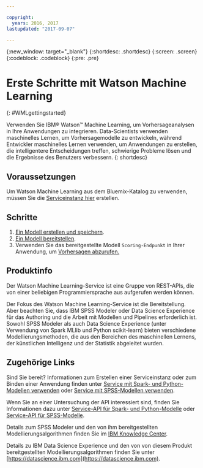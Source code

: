 ```yaml
---

copyright:
  years: 2016, 2017
lastupdated: "2017-09-07"

---
```


<!-- Common attributes used in the template are defined as follows: -->
{:new_window: target="_blank"}
{:shortdesc: .shortdesc}
{:screen: .screen}
{:codeblock: .codeblock}
{:pre: .pre}

# Erste Schritte mit Watson Machine Learning
{: #WMLgettingstarted}

Verwenden Sie IBM® Watson™ Machine Learning, um Vorhersageanalysen in Ihre Anwendungen zu integrieren. Data-Scientists verwenden maschinelles Lernen, um Vorhersagemodelle zu entwickeln, während Entwickler maschinelles Lernen verwenden, um Anwendungen zu erstellen, die intelligentere Entscheidungen treffen, schwierige Probleme lösen und die Ergebnisse des Benutzers verbessern.
{: shortdesc}

## Voraussetzungen

Um Watson Machine Learning aus dem Bluemix-Katalog zu verwenden, müssen Sie die [Serviceinstanz hier](https://console.bluemix.net/catalog/services/ibm-watson-machine-learning/) erstellen.

## Schritte

1. [Ein Modell erstellen und speichern](pm_custom_models.html).
2. [Ein Modell bereitstellen](pm_service_api_spark_online.html).
3. Verwenden Sie das bereitgestellte Modell `Scoring-Endpunkt` in Ihrer Anwendung, um [Vorhersagen abzurufen.](pm_service_api_spark_building.html)

## Produktinfo

Der Watson Machine Learning-Service ist eine Gruppe von REST-APIs, die von einer beliebigen Programmiersprache aus aufgerufen werden können. 

Der Fokus des Watson Machine Learning-Service ist die Bereitstellung. Aber beachten Sie, dass IBM SPSS Modeler oder Data Science Experience für das Authoring und die Arbeit mit Modellen und Pipelines erforderlich ist. Sowohl SPSS Modeler als auch Data Science Experience (unter Verwendung von Spark MLlib und Python scikit-learn) bieten verschiedene
Modellierungsmethoden, die aus den Bereichen des maschinellen Lernens, der künstlichen Intelligenz und der Statistik abgeleitet wurden.

## Zugehörige Links

Sind Sie bereit? Informationen zum Erstellen einer Serviceinstanz oder zum Binden einer Anwendung finden unter
[Service mit Spark- und Python-Modellen verwenden](using_pm_service_dsx.html) oder
[Service mit SPSS-Modellen verwenden](using_pm_service.html).

Wenn Sie an einer Untersuchung der API interessiert sind, finden Sie Informationen dazu unter [Service-API für Spark- und Python-Modelle](pm_service_api_spark.html) oder [Service-API für SPSS-Modelle](pm_service_api_spss.html).

Details zum SPSS Modeler und den von ihm bereitgestellten Modellierungsalgorithmen finden Sie im [IBM
Knowledge Center](https://www.ibm.com/support/knowledgecenter/SS3RA7).

Details zu IBM Data Science Experience und den von von diesem Produkt bereitgestellten Modellierungsalgorithmen finden Sie unter
[https://datascience.ibm.com](https://datascience.ibm.com).
